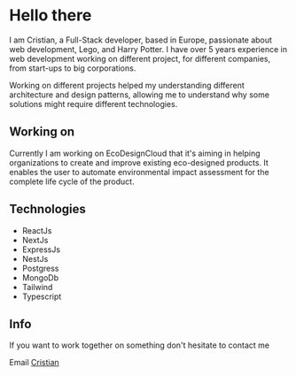 # Hello there 

I am Cristian, a Full-Stack developer, based in Europe, passionate about web development, Lego, and Harry Potter. I have over 5 years experience in web development working on different project, for different companies, from start-ups to big corporations. 
<br/>

Working on different projects helped my understanding different architecture and design patterns, allowing me to understand why some solutions might require different technologies. 

## Working on
Currently I am working on EcoDesignCloud that it's aiming in helping organizations to create and improve existing eco-designed products. It enables the user to automate environmental impact assessment for the complete life cycle of the product.

## Technologies
- ReactJs
- NextJs
- ExpressJs
- NestJs
- Postgress
- MongoDb
- Tailwind
- Typescript

## Info

If you want to work together on something don't hesitate to contact me

Email [Cristian](mailto:gatucristian@gmail.com)